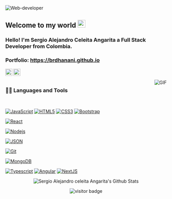 ![Web-developer](https://ibb.co/FnmL3fJ)
    
## Welcome to my world <img src="https://github.com/TheDudeThatCode/TheDudeThatCode/blob/master/Assets/Earth.gif" width="24px">

### Hello! I'm Sergio Alejandro Celeita Angarita a Full Stack Developer from Colombia.

### Portfolio: https://brdhanani.github.io


<a href="https://www.linkedin.com/in/sergioceleita-front-end">
  <img align="left" alt="Sergio Alejandro Celeita Angarita " width="22px" src="https://cdn.jsdelivr.net/npm/simple-icons@v3/icons/linkedin.svg" />
</a>

<a href="http://www.youtube.com/@sergioalejandroceleitaanga3449">
  <img align="left" alt="Sergio Alejandro Celeita Angarita" width="22px" src="https://cdn.jsdelivr.net/npm/simple-icons@v3/icons/youtube.svg" />
</a>

<br />
<br />

  <img align="right" alt="GIF" src="https://media.giphy.com/media/836HiJc7pgzy8iNXCn/giphy.gif" />
  
### 👨‍💻 Languages and Tools

<br />

[![JavaScript](https://img.shields.io/badge/-JavaScript-black?style=flat&logo=javascript&link=https://github.com/1946050613082)](https://github.com/1946050613082) 
[![HTML5](https://img.shields.io/badge/-HTML5-E34F26?style=flat&logo=html5&logoColor=white&link=https://github.com/1946050613082)](https://github.com/1946050613082) 
[![CSS3](https://img.shields.io/badge/-CSS3-1572B6?style=flat&logo=css3&link=https:https://github.com/1946050613082)](https:https://github.com/1946050613082) 
[![Bootstrap](https://img.shields.io/badge/-Bootstrap-563D7C?style=flat&logo=bootstrap&link=https://github.com/1946050613082)](https://github.com/1946050613082) 

[![React](https://img.shields.io/badge/-React-black?style=flat&logo=react&link=https://github.com/1946050613082)](https://github.com/1946050613082) 


[![Nodejs](https://img.shields.io/badge/-Nodejs-green?style=flat&logo=Node.js&link=https://github.com/1946050613082)](https://github.com/1946050613082) 

[![JSON](https://img.shields.io/badge/-json-02569B?style=flat&logo=json&link=https://github.com/1946050613082)](https://github.com/1946050613082)


[![Git](https://img.shields.io/badge/-Git-black?style=flat&logo=git&link=https://github.com/1946050613082)](https://github.com/1946050613082) 

[![MongoDB](https://img.shields.io/badge/-MongoDB-FCA121?style=flat&logo=mongodb&link=https://github.com/1946050613082)](https://github.com/1946050613082) 

[![Typescript](https://img.shields.io/badge/-TypeScript-white?style=flat&logo=typescript&link=https:https://github.com/1946050613082)](https://github.com/1946050613082)
[![Angular](https://img.shields.io/badge/-Angular-red?style=flat&logo=angular&link=https://github.com/1946050613082)](https://github.com/1946050613082) 
[![NextJS](https://img.shields.io/badge/-NextJS-black?style=flat&logo=nextjs&link=https://github.com/1946050613082)](https://github.com/1946050613082)


<p align='center'>
  <img align="center" src="https://github-readme-stats.vercel.app/api?username=brdhanani&show_icons=true&title_color=fff&icon_color=79ff97&text_color=efefef&bg_color=24292e" alt="Sergio Alejandro celeita Angarita's Github Stats">
</p>

<p align='center'>
  <img src="https://visitor-badge.glitch.me/badge?page_id=brdhanani.brdhanani" alt="visitor badge"/>
</p>



